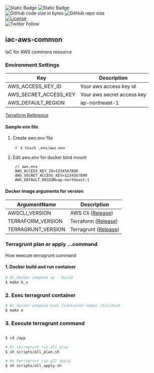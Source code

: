 ![Static Badge](https://img.shields.io/badge/Terraform-%235C4EE5)
![Static Badge](https://img.shields.io/badge/Terragrunt-%235C4EE5)
<br/>
![GitHub code size in bytes](https://img.shields.io/github/languages/code-size/zero-hack-org/iac-aws-common)
![GitHub repo size](https://img.shields.io/github/repo-size/zero-hack-org/iac-aws-common)
<br/>
[![License](https://img.shields.io/badge/License-Apache%202.0-blue.svg)](https://opensource.org/licenses/Apache-2.0)
<br/>
![Twitter Follow](https://img.shields.io/twitter/follow/y_morimoto_dev?style=social)

## iac-aws-common

IaC for AWS commons resource

### Environment Settings

| Key                   | Description                |
| --------------------- | -------------------------- |
| AWS_ACCESS_KEY_ID     | Your aws access key id     |
| AWS_SECRET_ACCESS_KEY | Your aws secret access key |
| AWS_DEFAULT_REGION    | ap-northeast-1             |

[Terraform Reference](https://registry.terraform.io/providers/hashicorp/aws/latest/docs#environment-variables)

#### Sample env file

1. Create aws.env file

   - `$ touch .env/aws.env`

2. Edit aws.env for docker bind mount

   ```env
    // aws.env
    AWS_ACCESS_KEY_ID=1234567890
    AWS_SECRET_ACCESS_KEY=1234567890
    AWS_DEFAULT_REGION=ap-northeast-1
   ```

#### Docker image arguments for version

| ArgumentName       | Description                                                                                                |
| ------------------ | ---------------------------------------------------------------------------------------------------------- |
| AWSCLI_VERSION     | AWS Cli ([Release](https://raw.githubusercontent.com/aws/aws-cli/v2/CHANGELOG.rst))                        |
| TERRAFORM_VERSION  | Terraform ([Release](https://releases.hashicorp.com/terraform))                                            |
| TERRAGRUNT_VERSION | Terragrunt ([Release](https://terragrunt.gruntwork.io/docs/getting-started/supported-terraform-versions/)) |

### Terragrunt plan or apply ...command

How execute terragrunt command

#### 1. Docker build and run container

```bash
# Or docker-compose up --build
$ make b_u
```

### 2. Exec terragrunt container

```bash
# Or docker-compose exec {container-name} /bin/bash
$ make e
```

### 3. Execute terragrunt command

```bash

$ cd /app

# Or terragrunt run-all plan
$ sh scripts/all_plan.sh

# Or terragrunt run-all apply
$ sh scripts/all_apply.sh
```
